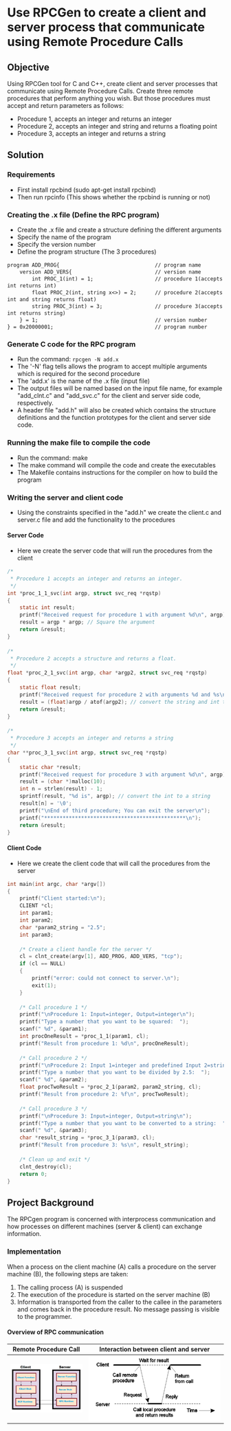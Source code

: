 # Use RPCGen to create a client and server process that communicate using Remote Procedure Calls

##

## Objective

Using RPCGen tool for C and C++, create client and server processes that communicate using Remote Procedure Calls. Create three remote procedures that perform anything you wish. But those procedures must accept and return parameters as follows:

- Procedure 1, accepts an integer and returns an integer 
- Procedure 2, accepts an integer and string and returns a floating point
- Procedure 3, accepts an integer and returns a string

## Solution

### Requirements

- First install rpcbind (sudo apt-get install rpcbind)
- Then run rpcinfo (This shows whether the rpcbind is running or not)

### Creating the .x file (Define the RPC program)

- Create the .x file and create a structure defining the different arguments
- Specify the name of the program
- Specify the version number
- Define the program structure (The 3 procedures)

```x
program ADD_PROG{                               // program name
    version ADD_VERS{                           // version name
        int PROC_1(int) = 1;                    // procedure 1(accepts int returns int)                 
        float PROC_2(int, string x<>) = 2;      // procedure 2(accepts int and string returns float)
        string PROC_3(int) = 3;                 // procedure 3(accepts int returns string)
    } = 1;                                      // version number
} = 0x20000001;                                 // program number
```

### Generate C code for the RPC program

- Run the command: `rpcgen -N add.x`
- The '-N' flag tells allows the program to accept multiple arguments which is required for the second procedure
- The 'add.x' is the name of the .x file (input file)
- The output files will be named based on the input file name, for example "add_clnt.c" and "add_svc.c" for the client and server side code, respectively.
- A header file "add.h" will also be created which contains the structure definitions and the function prototypes for the client and server side code.

### Running the make file to compile the code

- Run the command: make
- The make command will compile the code and create the executables
- The Makefile contains instructions for the compiler on how to build the program

### Writing the server and client code

- Using the constraints specified in the "add.h" we create the client.c and server.c file and add the functionality to the procedures
  
#### Server Code

- Here we create the server code that will run the procedures from the client

```c
/*
 * Procedure 1 accepts an integer and returns an integer.
 */
int *proc_1_1_svc(int argp, struct svc_req *rqstp)
{
    static int result;
    printf("Received request for procedure 1 with argument %d\n", argp);
    result = argp * argp; // Square the argument
    return &result;
}

/*
 * Procedure 2 accepts a structure and returns a float.
 */
float *proc_2_1_svc(int argp, char *argp2, struct svc_req *rqstp)
{
    static float result;
    printf("Received request for procedure 2 with arguments %d and %s\n", argp, argp2);
    result = (float)argp / atof(argp2); // convert the string and int to a float and divide them
    return &result;
}

/*
 * Procedure 3 accepts an integer and returns a string
 */
char **proc_3_1_svc(int argp, struct svc_req *rqstp)
{
    static char *result;
    printf("Received request for procedure 3 with argument %d\n", argp);
    result = (char *)malloc(10);
    int n = strlen(result) - 1;
    sprintf(result, "%d is", argp); // convert the int to a string
    result[n] = '\0';
    printf("\nEnd of third procedure; You can exit the server\n");
    printf("**********************************************\n");
    return &result;
}
```

#### Client Code

- Here we create the client code that will call the procedures from the server

```c
int main(int argc, char *argv[])
{
    printf("Client started:\n");
    CLIENT *cl;
    int param1;
    int param2;
    char *param2_string = "2.5";
    int param3;

    /* Create a client handle for the server */
    cl = clnt_create(argv[1], ADD_PROG, ADD_VERS, "tcp");
    if (cl == NULL)
    {
        printf("error: could not connect to server.\n");
        exit(1);
    }

    /* Call procedure 1 */
    printf("\nProcedure 1: Input=integer, Output=integer\n");
    printf("Type a number that you want to be squared:  ");
    scanf(" %d", &param1);
    int procOneResult = *proc_1_1(param1, cl);
    printf("Result from procedure 1: %d\n", procOneResult);

    /* Call procedure 2 */
    printf("\nProcedure 2: Input 1=integer and predefined Input 2=string, Output=float\n");
    printf("Type a number that you want to be divided by 2.5:  ");
    scanf(" %d", &param2);
    float procTwoResult = *proc_2_1(param2, param2_string, cl);
    printf("Result from procedure 2: %f\n", procTwoResult);

    /* Call procedure 3 */
    printf("\nProcedure 3: Input=integer, Output=string\n");
    printf("Type a number that you want to be converted to a string:  ");
    scanf(" %d", &param3);
    char *result_string = *proc_3_1(param3, cl);
    printf("Result from procedure 3: %s\n", result_string);

    /* Clean up and exit */
    clnt_destroy(cl);
    return 0;
}
```

## Project Background

The RPCgen program is concerned with interprocess communication and how processes on different machines (server & client) can exchange information.

### Implementation

When a process on the client machine (A) calls a procedure on the server machine (B), the following steps are taken:

1) The calling process (A) is suspended
2) The execution of the procedure is started on the server machine (B)
3) Information is transported from the caller to the callee in the parameters and comes back in the procedure result. No message passing is visible to the programmer.

#### Overview of RPC communication

Remote Procedure Call      |  Interaction between client and server
:-------------------------:|:-------------------------:
![img1](img.jpeg)   |  ![img2](img2.png)
